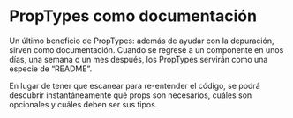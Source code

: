 # PropTypes como documentación

Un último beneficio de PropTypes: además de ayudar con la depuración, sirven como documentación. Cuando se regrese a un componente en unos días, una semana o un mes después, los PropTypes servirán como una especie de “README”.

En lugar de tener que escanear para re-entender el código, se podrá descubrir instantáneamente qué props son necesarios, cuáles son opcionales y cuáles deben ser sus tipos.